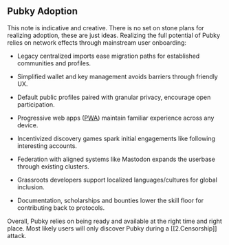 ## Pubky Adoption

This note is indicative and creative. There is no set on stone plans for realizing adoption, these are just ideas. Realizing the full potential of Pubky relies on network effects through mainstream user onboarding:

- Legacy centralized imports ease migration paths for established communities and profiles.

- Simplified wallet and key management avoids barriers through friendly UX.

- Default public profiles paired with granular privacy, encourage open participation.

- Progressive web apps ([PWA](https://web.dev/articles/what-are-pwas)) maintain familiar experience across any device.

- Incentivized discovery games spark initial engagements like following interesting accounts.

- Federation with aligned systems like Mastodon expands the userbase through existing clusters.

- Grassroots developers support localized languages/cultures for global inclusion.

- Documentation, scholarships and bounties lower the skill floor for contributing back to protocols.

Overall, Pubky relies on being ready and available at the right time and right place. Most likely users will only discover Pubky during a [[2.Censorship]] attack.
